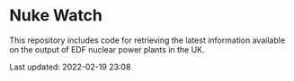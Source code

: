 # Nuke Watch

This repository includes code for retrieving the latest information available on the output of EDF nuclear power plants in the UK.

Last updated: 2022-02-19 23:08
